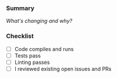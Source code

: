 ### Summary
_What's changing and why?_

### Checklist
- [ ] Code compiles and runs
- [ ] Tests pass
- [ ] Linting passes
- [ ] I reviewed existing open issues and PRs
